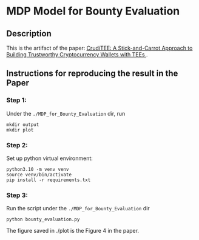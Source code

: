 # MDP Model for Bounty Evaluation

## Description
This is the artifact of the paper: [CrudiTEE: A Stick-and-Carrot Approach to Building Trustworthy Cryptocurrency Wallets with TEEs
](http://arxiv.org/abs/2407.16473).

## Instructions for reproducing the result in the Paper
### Step 1: 
Under the ``./MDP_for_Bounty_Evaluation`` dir, run
```
mkdir output
mkdir plot
```
### Step 2:
Set up python virtual environment:
```
python3.10 -m venv venv
source venv/bin/activate
pip install -r requirements.txt
```

### Step 3:
Run the script under the ``./MDP_for_Bounty_Evaluation`` dir
```
python bounty_evaluation.py
```

The figure saved in ./plot is the Figure 4 in the paper.
